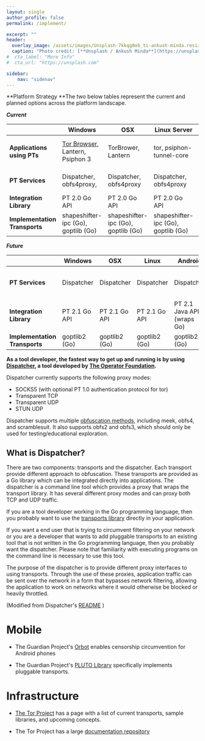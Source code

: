 ```yaml
---
layout: single
author_profile: false
permalink: /implement/

excerpt: ""
header:
  overlay_image: /assets/images/Unsplash-7kkqg0eb_ti-ankush-minda.resized.jpg
  caption: "Photo credit: [**Unsplash / Ankush Minda**](https://unsplash.com/@an_ku_sh)"
#  cta_label: "More Info"
#  cta_url: "https://unsplash.com"

sidebar:
    nav: "sidenav"
---
```

**Platform Strategy
**The two below tables represent the current and planned options across the platform landscape.

***Current***

|                               | **Windows**                                               | **OSX**                             | **Linux Server**                    | **Android**                            | **iOS**                             |
|-------------------------------|-----------------------------------------------------------|-------------------------------------|-------------------------------------|----------------------------------------|-------------------------------------|
| **Applications using PTs**    | [Tor Browser](http://torproject.org/), Lantern, Psiphon 3 | TorBrower, Lantern                  | tor, psiphon-tunnel-core            | Orbot, Lantern, Psiphon 3, FreeBrowser | OnionBrowser                        |
| **PT Services**               | Dispatcher, obfs4proxy,                                   | Dispatcher, obfs4proxy              | Dispatcher, obfs4proxy              | Dispatcher, obfs4proxy                 | OnionBrowser custom obfs4proxy      |
| **Integration Library**       | PT 2.0 Go API                                             | PT 2.0 Go API                       | PT 2.0 Go API                       | PLUTO, NetCipher                       | OnionBrowser custom API             |
| **Implementation Transports** | shapeshifter-ipc (Go), goptlib (Go)                       | shapeshifter-ipc (Go), goptlib (Go) | shapeshifter-ipc (Go), goptlib (Go) | shapeshifter-ipc (Go), goptlib (Go)    | shapeshifter-ipc (Go), goptlib (Go) |

***Future***

|                               | **Windows**   | **OSX**       | **Linux**     | **Android**                | **iOS**                          |
|-------------------------------|---------------|---------------|---------------|----------------------------|----------------------------------|
| **PT Services**               | Dispatcher    | Dispatcher    | Dispatcher    | Dispatcher                 | Dispatcher, PT Network Extension |
| **Integration Library**       | PT 2.1 Go API | PT 2.1 Go API | PT 2.1 Go API | PT 2.1 Java API (wraps Go) | PT 2.1 Swift API (native)        |
| **Implementation Transports** | goptlib2 (Go) | goptlib2 (Go) | goptlib2 (Go) | goptlib2 (Go)              | N/A                              |

**As a tool developer, the fastest way to get up and running is by using [Dispatcher](https://github.com/OperatorFoundation/shapeshifter-dispatcher), a tool developed by [The Operator Foundation](https://operatorfoundation.org/).**

Dispatcher currently supports the following proxy modes:

* SOCKS5 (with optional PT 1.0 authentication protocol for tor)
* Transparent TCP
* Transparent UDP
* STUN UDP

Dispatcher supports multiple [obfuscation methods](/transports/), including meek, obfs4, and scramblesuit.  It also supports obfs2 and obfs3, which should only be used for testing/educational exploration. 

## What is Dispatcher?

There are two components: transports and the dispatcher. Each transport provide different approach to obfuscation. These transports are provided as a Go library which can be integrated directly into applications. The dispatcher is a command line tool which provides a proxy that wraps the transport library. It has several different proxy modes and can proxy both TCP and UDP traffic.

If you are a tool developer working in the Go programming language, then you probably want to use the [transports library](https://github.com/OperatorFoundation/shapeshifter-transports)  directly in your application. 

If you want a end user that is trying to circumvent filtering on your network or you are a developer that wants to add pluggable transports to an existing tool that is not written in the Go programming language, then you probably want the dispatcher. Please note that familiarity with executing programs on the command line is necessary to use this tool. 

The purpose of the dispatcher is to provide different proxy interfaces to using transports. Through the use of these proxies, application traffic can be sent over the network in a form that bypasses network filtering, allowing the application to work on networks where it would otherwise be blocked or heavily throttled.

(Modified from Dispatcher's [README](https://github.com/OperatorFoundation/shapeshifter-dispatcher/blob/master/README.md) )



# Mobile

* The Guardian Project's [Orbot](https://guardianproject.info/apps/orbot/) enables censorship circumvention for Android phones

* The Guardian Project's [PLUTO Library](https://github.com/guardianproject/pluto) specifically implements pluggable transports.

# Infrastructure

* [The Tor Project](https://trac.torproject.org/projects/tor/wiki/doc/PluggableTransports) has a page with a list of current transports, sample libraries, and upcoming concepts.

* The Tor Project has a large&nbsp;<a href="https://www.torproject.org/docs/pluggable-transports.html.en">documentation repository</a>
